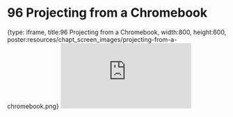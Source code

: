 # 96 Projecting from a Chromebook
 
{type: iframe, title:96 Projecting from a Chromebook, width:800, height:600, poster:resources/chapt_screen_images/projecting-from-a-chromebook.png}
![](https://datatrail-jhu.github.io/DataTrail/no_toc/projecting-from-a-chromebook.html)
 

 
